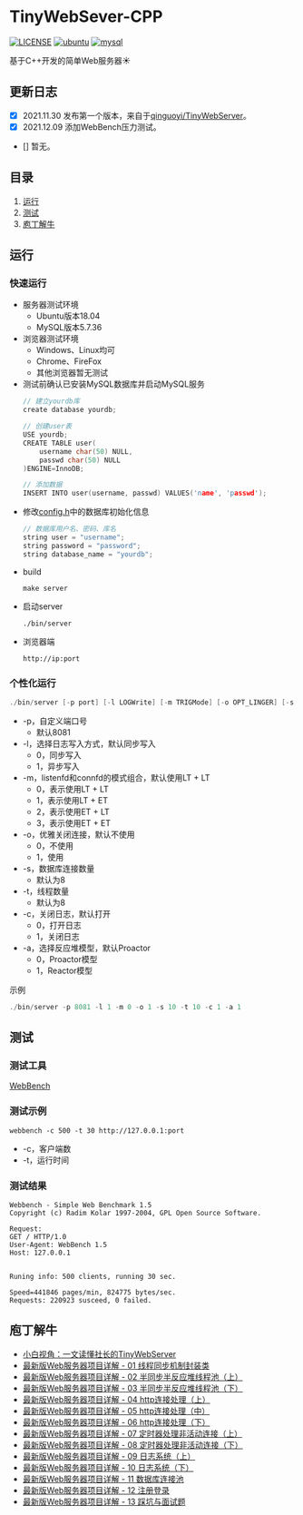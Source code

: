 # TinyWebSever-CPP

[![LICENSE](https://img.shields.io/badge/license-Apache2.0-green)]()
[![ubuntu](https://img.shields.io/badge/ubuntu-18.04-%237732a8)]()
[![mysql](https://img.shields.io/badge/mysql-5.7.36-blue)]()

基于C++开发的简单Web服务器:sunny:

## 更新日志
- [x] 2021.11.30 发布第一个版本，来自于[qinguoyi/TinyWebServer](https://github.com/qinguoyi/TinyWebServer)。
- [x] 2021.12.09 添加WebBench压力测试。
- [] 暂无。

## 目录
1. [运行](#运行)
2. [测试](#测试)
3. [庖丁解牛](#庖丁解牛)

## 运行
### 快速运行
+ 服务器测试环境
    + Ubuntu版本18.04
    + MySQL版本5.7.36
+ 浏览器测试环境
    + Windows、Linux均可
    + Chrome、FireFox
    + 其他浏览器暂无测试
+ 测试前确认已安装MySQL数据库并启动MySQL服务
    ```C++
    // 建立yourdb库
    create database yourdb;

    // 创建user表
    USE yourdb;
    CREATE TABLE user(
        username char(50) NULL,
        passwd char(50) NULL
    )ENGINE=InnoDB;

    // 添加数据
    INSERT INTO user(username, passwd) VALUES('name', 'passwd');
    ```
+ 修改[config.h](./code/config/config.h)中的数据库初始化信息
    ```C++
    // 数据库用户名、密码、库名
    string user = "username";
    string password = "password";
    string database_name = "yourdb";
    ```
+ build
    ```
    make server
    ```
+ 启动server
    ```
    ./bin/server
    ```
+ 浏览器端
    ```
    http://ip:port
    ```

### 个性化运行

```C++
./bin/server [-p port] [-l LOGWrite] [-m TRIGMode] [-o OPT_LINGER] [-s sql_num] [-t thread_num] [-c close_log] [-a actor_model]
```

+ -p，自定义端口号
	+ 默认8081
+ -l，选择日志写入方式，默认同步写入
	+ 0，同步写入
	+ 1，异步写入
+ -m，listenfd和connfd的模式组合，默认使用LT + LT
	+ 0，表示使用LT + LT
	+ 1，表示使用LT + ET
    + 2，表示使用ET + LT
    + 3，表示使用ET + ET
+ -o，优雅关闭连接，默认不使用
	+ 0，不使用
	+ 1，使用
+ -s，数据库连接数量
	+ 默认为8
+ -t，线程数量
	+ 默认为8
+ -c，关闭日志，默认打开
	+ 0，打开日志
	+ 1，关闭日志
+ -a，选择反应堆模型，默认Proactor
	+ 0，Proactor模型
	+ 1，Reactor模型

示例
```C++
./bin/server -p 8081 -l 1 -m 0 -o 1 -s 10 -t 10 -c 1 -a 1
```

## 测试

### 测试工具
[WebBench](https://github.com/EZLippi/WebBench)

### 测试示例
```
webbench -c 500 -t 30 http://127.0.0.1:port
```
+ -c，客户端数
+ -t，运行时间

### 测试结果
```
Webbench - Simple Web Benchmark 1.5
Copyright (c) Radim Kolar 1997-2004, GPL Open Source Software.

Request:
GET / HTTP/1.0
User-Agent: WebBench 1.5
Host: 127.0.0.1


Runing info: 500 clients, running 30 sec.

Speed=441846 pages/min, 824775 bytes/sec.
Requests: 220923 susceed, 0 failed.
```

## 庖丁解牛

+ [小白视角：一文读懂社长的TinyWebServer](https://huixxi.github.io/2020/06/02/%E5%B0%8F%E7%99%BD%E8%A7%86%E8%A7%92%EF%BC%9A%E4%B8%80%E6%96%87%E8%AF%BB%E6%87%82%E7%A4%BE%E9%95%BF%E7%9A%84TinyWebServer/#more)
+ [最新版Web服务器项目详解 - 01 线程同步机制封装类](https://mp.weixin.qq.com/s?__biz=MzAxNzU2MzcwMw==&mid=2649274278&idx=3&sn=5840ff698e3f963c7855d702e842ec47&chksm=83ffbefeb48837e86fed9754986bca6db364a6fe2e2923549a378e8e5dec6e3cf732cdb198e2&scene=0&xtrack=1#rd)
+ [最新版Web服务器项目详解 - 02 半同步半反应堆线程池（上）](https://mp.weixin.qq.com/s?__biz=MzAxNzU2MzcwMw==&mid=2649274278&idx=4&sn=caa323faf0c51d882453c0e0c6a62282&chksm=83ffbefeb48837e841a6dbff292217475d9075e91cbe14042ad6e55b87437dcd01e6d9219e7d&scene=0&xtrack=1#rd)
+ [最新版Web服务器项目详解 - 03 半同步半反应堆线程池（下）](https://mp.weixin.qq.com/s/PB8vMwi8sB4Jw3WzAKpWOQ)
+ [最新版Web服务器项目详解 - 04 http连接处理（上）](https://mp.weixin.qq.com/s/BfnNl-3jc_x5WPrWEJGdzQ)
+ [最新版Web服务器项目详解 - 05 http连接处理（中）](https://mp.weixin.qq.com/s/wAQHU-QZiRt1VACMZZjNlw)
+ [最新版Web服务器项目详解 - 06 http连接处理（下）](https://mp.weixin.qq.com/s/451xNaSFHxcxfKlPBV3OCg)
+ [最新版Web服务器项目详解 - 07 定时器处理非活动连接（上）](https://mp.weixin.qq.com/s/mmXLqh_NywhBXJvI45hchA)
+ [最新版Web服务器项目详解 - 08 定时器处理非活动连接（下）](https://mp.weixin.qq.com/s/fb_OUnlV1SGuOUdrGrzVgg)
+ [最新版Web服务器项目详解 - 09 日志系统（上）](https://mp.weixin.qq.com/s/IWAlPzVDkR2ZRI5iirEfCg)
+ [最新版Web服务器项目详解 - 10 日志系统（下）](https://mp.weixin.qq.com/s/f-ujwFyCe1LZa3EB561ehA)
+ [最新版Web服务器项目详解 - 11 数据库连接池](https://mp.weixin.qq.com/s?__biz=MzAxNzU2MzcwMw==&mid=2649274326&idx=1&sn=5af78e2bf6552c46ae9ab2aa22faf839&chksm=83ffbe8eb4883798c3abb82ddd124c8100a39ef41ab8d04abe42d344067d5e1ac1b0cac9d9a3&token=1450918099&lang=zh_CN#rd)
+ [最新版Web服务器项目详解 - 12 注册登录](https://mp.weixin.qq.com/s?__biz=MzAxNzU2MzcwMw==&mid=2649274431&idx=4&sn=7595a70f06a79cb7abaebcd939e0cbee&chksm=83ffb167b4883871ce110aeb23e04acf835ef41016517247263a2c3ab6f8e615607858127ea6&token=1686112912&lang=zh_CN#rd)
+ [最新版Web服务器项目详解 - 13 踩坑与面试题](https://mp.weixin.qq.com/s?__biz=MzAxNzU2MzcwMw==&mid=2649274431&idx=1&sn=2dd28c92f5d9704a57c001a3d2630b69&chksm=83ffb167b48838715810b27b8f8b9a576023ee5c08a8e5d91df5baf396732de51268d1bf2a4e&token=1686112912&lang=zh_CN#rd)
